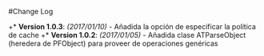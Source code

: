 #Change Log

+* **Version 1.0.3**: *(2017/01/10)* - Añadida la opción de especificar la política de cache
+* **Version 1.0.2**: *(2017/01/05)* - Añadida clase ATParseObject (heredera de PFObject) para proveer de operaciones genéricas 
